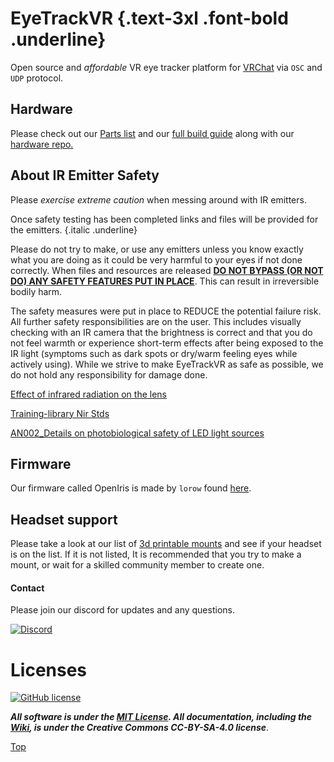<script setup>
import Alerts from '../../vue/alerts/Alerts.vue'

const user_warning = {
    type: 'warning',
    title: '',
    title_color: 'text-[orange]',
    text_color: 'text-slate-500 dark:text-slate-400',
    badge_content: 'CAUTION',
    content: 'This project is in active development. However, it is working for most users',
}

const led_power_warning = {
    type: 'danger',
    title: 'Please pay attention',
    title_color: 'text-[red]',
    text_color: 'text-orange-400 dark:text-orange-500',
    badge_content: 'WARNING',
    content: 'Make sure you are using non-focused emitters and at around 5ma total power',
}
</script>

# EyeTrackVR {.text-3xl .font-bold .underline}

Open source and *affordable* VR eye tracker platform for [VRChat](https://hello.vrchat.com/) via `OSC` and `UDP` protocol.

<Alerts :options="user_warning" />

## Hardware

Please check out our [Parts list](https://redhawk989.github.io/EyeTrackVR/parts-list/) and our [full build guide](https://redhawk989.github.io/EyeTrackVR/full-build-guide/) along with our [hardware repo.](https://github.com/RedHawk989/EyeTrackVR-Hardware)

## About IR Emitter Safety

Please *exercise extreme caution* when messing around with IR emitters.

Once safety testing has been completed links and files will be provided for the emitters. {.italic .underline}

Please do not try to make, or use any emitters unless you know exactly what you are doing as it could be very harmful to your eyes if not done correctly.
When files and resources are released <ins>**DO NOT BYPASS (OR NOT DO) ANY SAFETY FEATURES PUT IN PLACE**</ins>. This can result in irreversible bodily harm.

The safety measures were put in place to REDUCE the potential failure risk. All further safety responsibilities are on the user. This includes visually checking with an IR camera that the brightness is correct and that you do not feel warmth or experience short-term effects after being exposed to the IR light (symptoms such as dark spots or dry/warm feeling eyes while actively using). While we strive to make EyeTrackVR as safe as possible, we do not hold any responsibility for damage done.

<Alerts :options="led_power_warning" />

[Effect of infrared radiation on the lens](./docs/Reference_Docs/saftey/effect_of_ir_on_the_lens.pdf)

[Training-library Nir Stds](./docs/Reference_Docs/saftey/training-library_nir_stds_20021011.pdf)

[AN002_Details on photobiological safety of LED light sources](./docs/Reference_Docs/saftey/AN002_Details_on_photobiological_safety_of_LED_light_sources.pdf)

## Firmware

Our firmware called OpenIris is made by `lorow` found [here](https://github.com/lorow/OpenIris).

## Headset support

Please take a look at our list of [3d printable mounts](https://redhawk989.github.io/EyeTrackVR/parts-list/#other-parts) and see if your headset is on the list.
If it is not listed, It is recommended that you try to make a mount, or wait for a skilled community member to create one.

#### Contact

Please join our discord for updates and any questions.

[![Discord](https://discord.com/api/guilds/946212245187199026/widget.png?style=banner3)](https://discord.gg/kkXYbVykZX)

# Licenses

[![GitHub license](https://img.shields.io/github/license/RedHawk989/EyeTrackVR?style=plastic)](https://github.com/RedHawk989/EyeTrackVR/blob/main/LICENSE)

***All software is under the [MIT License](http://opensource.org/licenses/MIT).
All documentation, including the [Wiki](https://github.com/RedHawk989/EyeTrackVR/wiki), is under the Creative Commons CC-BY-SA-4.0 license***.

<!-- <div align="center">
<img src="./docs/assets/images/licenses/licenses.svg" width="300" alt="Open Licenses" />
</div> -->

[Top](#eyetrackvr)
